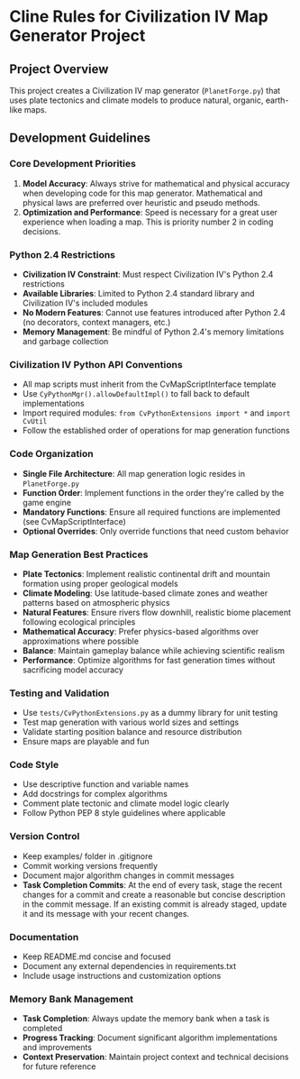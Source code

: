 # Cline Rules for Civilization IV Map Generator Project

## Project Overview

This project creates a Civilization IV map generator (`PlanetForge.py`) that uses plate tectonics and climate models to produce natural, organic, earth-like maps.

## Development Guidelines

### Core Development Priorities

1. **Model Accuracy**: Always strive for mathematical and physical accuracy when developing code for this map generator. Mathematical and physical laws are preferred over heuristic and pseudo methods.
2. **Optimization and Performance**: Speed is necessary for a great user experience when loading a map. This is priority number 2 in coding decisions.

### Python 2.4 Restrictions

- **Civilization IV Constraint**: Must respect Civilization IV's Python 2.4 restrictions
- **Available Libraries**: Limited to Python 2.4 standard library and Civilization IV's included modules
- **No Modern Features**: Cannot use features introduced after Python 2.4 (no decorators, context managers, etc.)
- **Memory Management**: Be mindful of Python 2.4's memory limitations and garbage collection

### Civilization IV Python API Conventions

- All map scripts must inherit from the CvMapScriptInterface template
- Use `CyPythonMgr().allowDefaultImpl()` to fall back to default implementations
- Import required modules: `from CvPythonExtensions import *` and `import CvUtil`
- Follow the established order of operations for map generation functions

### Code Organization

- **Single File Architecture**: All map generation logic resides in `PlanetForge.py`
- **Function Order**: Implement functions in the order they're called by the game engine
- **Mandatory Functions**: Ensure all required functions are implemented (see CvMapScriptInterface)
- **Optional Overrides**: Only override functions that need custom behavior

### Map Generation Best Practices

- **Plate Tectonics**: Implement realistic continental drift and mountain formation using proper geological models
- **Climate Modeling**: Use latitude-based climate zones and weather patterns based on atmospheric physics
- **Natural Features**: Ensure rivers flow downhill, realistic biome placement following ecological principles
- **Mathematical Accuracy**: Prefer physics-based algorithms over approximations where possible
- **Balance**: Maintain gameplay balance while achieving scientific realism
- **Performance**: Optimize algorithms for fast generation times without sacrificing model accuracy

### Testing and Validation

- Use `tests/CvPythonExtensions.py` as a dummy library for unit testing
- Test map generation with various world sizes and settings
- Validate starting position balance and resource distribution
- Ensure maps are playable and fun

### Code Style

- Use descriptive function and variable names
- Add docstrings for complex algorithms
- Comment plate tectonic and climate model logic clearly
- Follow Python PEP 8 style guidelines where applicable

### Version Control

- Keep examples/ folder in .gitignore
- Commit working versions frequently
- Document major algorithm changes in commit messages
- **Task Completion Commits**: At the end of every task, stage the recent changes for a commit and create a reasonable but concise description in the commit message. If an existing commit is already staged, update it and its message with your recent changes.

### Documentation

- Keep README.md concise and focused
- Document any external dependencies in requirements.txt
- Include usage instructions and customization options

### Memory Bank Management

- **Task Completion**: Always update the memory bank when a task is completed
- **Progress Tracking**: Document significant algorithm implementations and improvements
- **Context Preservation**: Maintain project context and technical decisions for future reference
